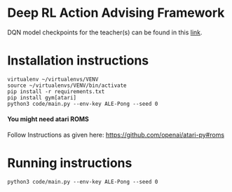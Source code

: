 # Deep RL Action Advising Framework

DQN model checkpoints for the teacher(s) can be found in this [link](https://drive.google.com/drive/folders/1alwLhNBVYdGmm_1tAy22elaq-alSpDCZ?usp=sharing).

# Installation instructions 

```
virtualenv ~/virtualenvs/VENV 
source ~/virtualenvs/VENV/bin/activate 
pip install -r requirements.txt 
pip install gym[atari]
python3 code/main.py --env-key ALE-Pong --seed 0 
```

#### You might need atari ROMS 
Follow Instructions as given here: https://github.com/openai/atari-py#roms 

# Running instructions 

```
python3 code/main.py --env-key ALE-Pong --seed 0 
```

